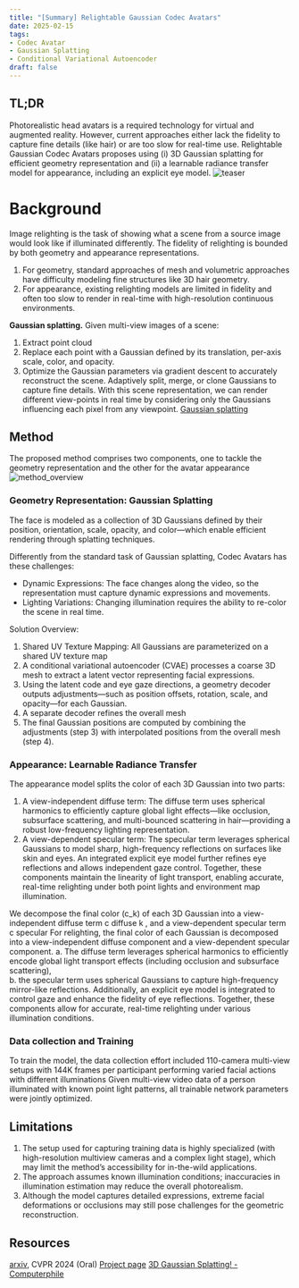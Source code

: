 ```yaml
---
title: "[Summary] Relightable Gaussian Codec Avatars"
date: 2025-02-15
tags: 
- Codec Avatar
- Gaussian Splatting 
- Conditional Variational Autoencoder
draft: false 
---
```


## TL;DR 
Photorealistic head avatars is a required technology for virtual and augmented reality.
However, current approaches either lack the fidelity to capture fine details (like hair) or are too slow for real-time use.
Relightable Gaussian Codec Avatars proposes using (i) 3D Gaussian splatting for efficient geometry representation and (ii) a learnable radiance transfer model for appearance, including an explicit eye model.
![teaser](/posts/20250228_relightable_gaussian_codec_avatars/teaser.png)

# Background 
Image relighting is the task of showing what a scene from a source image would look like if illuminated differently.
The fidelity of relighting is bounded by both geometry and appearance representations. 
1. For geometry, standard approaches of mesh and volumetric approaches have difficulty modeling fine structures like 3D hair geometry. 
2. For appearance, existing relighting models are limited in fidelity and often too slow to render in real-time with high-resolution continuous environments.

**Gaussian splatting.** Given multi-view images of a scene:
1. Extract point cloud
2. Replace each point with a Gaussian defined by its translation, per-axis scale, color, and opacity.
3. Optimize the Gaussian parameters via gradient descent to accurately reconstruct the scene. Adaptively split, merge, or clone Gaussians to capture fine details.
With this scene representation, we can render different view-points in real time by considering only the Gaussians influencing each pixel from any viewpoint.
[Gaussian splatting](https://miro.medium.com/v2/resize:fit:720/format:webp/0*rT4bEjhOZyCUqBuR)


## Method
The proposed method comprises two components, one to tackle the geometry representation and the other for the avatar appearance
![method_overview](/posts/20250228_relightable_gaussian_codec_avatars/method_overview.png)

### Geometry Representation: Gaussian Splatting
The face is modeled as a collection of 3D Gaussians  defined by their position, orientation, scale, opacity, and color—which enable efficient rendering through splatting techniques.

Differently from the standard task of Gaussian splatting, Codec Avatars has these challenges:
* Dynamic Expressions: The face changes along the video, so the representation must capture dynamic expressions and movements.
* Lighting Variations: Changing illumination requires the ability to re-color the scene in real time.

Solution Overview:
1. Shared UV Texture Mapping: All Gaussians are parameterized on a shared UV texture map
2. A conditional variational autoencoder (CVAE) processes a coarse 3D mesh to extract a latent vector representing facial expressions.
3. Using the latent code and eye gaze directions, a geometry decoder outputs adjustments—such as position offsets, rotation, scale, and opacity—for each Gaussian.
4. A separate decoder refines the overall mesh
5. The final Gaussian positions are computed by combining the adjustments (step 3) with interpolated positions from the overall mesh (step 4).

### Appearance: Learnable Radiance Transfer
The appearance model splits the color of each 3D Gaussian into two parts:
1. A view-independent diffuse term: The diffuse term uses spherical harmonics to efficiently capture global light effects—like occlusion, subsurface scattering, and multi-bounced scattering in hair—providing a robust low-frequency lighting representation. 
2. A view-dependent specular term: The specular term leverages spherical Gaussians to model sharp, high-frequency reflections on surfaces like skin and eyes. An integrated explicit eye model further refines eye reflections and allows independent gaze control. 
Together, these components maintain the linearity of light transport, enabling accurate, real-time relighting under both point lights and environment map illumination.

We decompose the final color \(c_k\) of each 3D Gaussian into a view-independent diffuse term c diffuse k , and a view-dependent specular term c specular
For relighting, the final color of each Gaussian is decomposed into a view-independent diffuse component and a view-dependent specular component. 
   a. The diffuse term leverages spherical harmonics to efficiently encode global light transport effects (including occlusion and subsurface scattering),  
   b. the specular term uses spherical Gaussians to capture high-frequency mirror-like reflections. Additionally, an explicit eye model is integrated to control gaze and enhance the fidelity of eye reflections. 
Together, these components allow for accurate, real-time relighting under various illumination conditions.

### Data collection and Training
To train the model, the data collection effort included 110-camera multi-view setups with 144K frames per participant performing varied facial actions with different illuminations
Given multi-view video data of a person illuminated with known point light patterns, all trainable network parameters were jointly optimized.

## Limitations
1. The setup used for capturing training data is highly specialized (with high-resolution multiview cameras and a complex light stage), which may limit the method’s accessibility for in-the-wild applications.
2. The approach assumes known illumination conditions; inaccuracies in illumination estimation may reduce the overall photorealism.
3. Although the model captures detailed expressions, extreme facial deformations or occlusions may still pose challenges for the geometric reconstruction.

## Resources
[arxiv](https://arxiv.org/abs/2312.03704), CVPR 2024 (Oral)
[Project page](https://shunsukesaito.github.io/rgca/)
[3D Gaussian Splatting! - Computerphile](https://www.youtube.com/watch?v=VkIJbpdTujE)